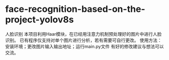 # face-recognition-based-on-the-project-yolov8s
人脸识别
本项目利用Haar模块，在已经用注意力机制预处理好的图片中进行人脸识别。
已有程序仅支持对单个图片进行分析，若有需要可自行更改。
使用方法：
安装环境；更改图片输入输出地址；运行main.py文件
有好的修改建议与想法可以交流。
